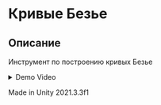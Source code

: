# Кривые Безье

## Описание

Инструмент по построению кривых Безье

<details>
  <summary>Demo Video</summary>
  
  [![Watch the video](https://img.youtube.com/vi/SgdJAo7b4dE/0.jpg)](https://youtu.be/SgdJAo7b4dE)
</details>

Made in Unity 2021.3.3f1

